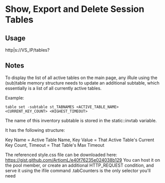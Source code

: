 # Show, Export and Delete Session Tables

## Usage
http|s://VS_IP/tables?

## Notes
To display the list of all active tables on the main page, any iRule using the (sub)table memory structure needs to update an additional subtable, which essentially is a list of all currently active tables.

Example:
```
table set -subtable st_TABNAMES <ACTIVE_TABLE_NAME> <CURRENT_KEY_COUNT> <HIGHEST_TIMEOUT>
```

The name of this inventory subtable is stored in the static::invtab variable.

It has the following structure:

Key Name = Active Table Name, Key Value = That Active Table's Current Key Count, Timeout = That Table's Max Timeout

The referenced style.css file can be downloaded here: https://gist.github.com/ArtiomL/e40f76235e024038b129
You can host it on the pool member, or create an additional HTTP_REQUEST condition, and serve it using the ifile command
 .tabCounters is the only selector you'll need

